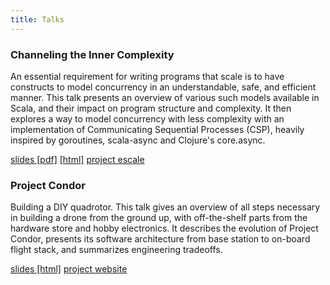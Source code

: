```yaml
---
title: Talks
---
```


### Channeling the Inner Complexity

An essential requirement for writing programs that scale is to have
constructs to model concurrency in an understandable, safe, and
efficient manner. This talk presents an overview of various such
models available in Scala, and their impact on program structure and
complexity. It then explores a way to model concurrency with less
complexity with an implementation of Communicating Sequential
Processes (CSP), heavily inspired by goroutines, scala-async and
Clojure's core.async.

[slides [pdf]](talks/scala-channels.pdf) [[html]](talks/scala-channels.html)
[project escale](https://github.com/jodersky/escale)


### Project Condor

Building a DIY quadrotor. This talk gives an overview of all steps
necessary in building a drone from the ground up, with off-the-shelf
parts from the hardware store and hobby electronics. It describes the
evolution of Project Condor, presents its software architecture from
base station to on-board flight stack, and summarizes engineering
tradeoffs.

[slides [html]](talks/project-condor.html)
[project website](https://project-condor.github.io)
